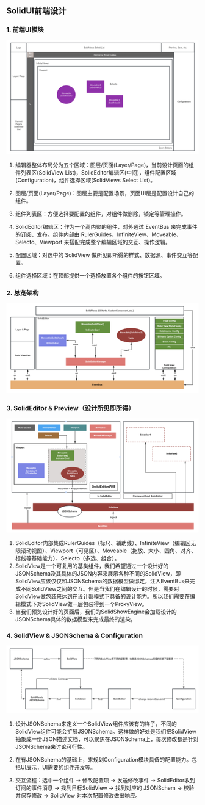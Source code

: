 SolidUI前端设计
-------------------------



### 1. 前端UI模块

![](images/SolidUI前端UI结构.png)

1. 编辑器整体布局分为五个区域：图层/页面(Layer/Page)，当前设计页面的组件列表区(SolidView List)，SolidEditor编辑区(中间)，组件配置区域(Configuration)，组件选择区域(SolidViews Select List)。

2. 图层/页面(Layer/Page)：图层主要是配置场景，页面UI层是配置设计自己的组件。

3. 组件列表区：方便选择要配置的组件，对组件做删除，锁定等管理操作。

4. SolidEditor编辑区：作为一个高内聚的组件，对外通过 EventBus 来完成事件的订阅、发布。组件内部由 RulerGuides、InfiniteView、Moveable、Selecto、Viewport 来搭配完成整个编辑区域的交互、操作逻辑。

5. 配置区域：对选中的 SolidView 做所见即所得的样式、数据源、事件交互等配置。

6. 组件选择区域：在顶部提供一个选择放置各个组件的按钮区域。

### 2. 总览架构

![](images/SolidUI前端总览架构.png)



### 3. SolidEditor & Preview（设计所见即所得）

![](images/SolidUI之SolidEditor编辑和预览.png)



1. SolidEditor内部集成RulerGuides（标尺、辅助线）、InfiniteView（编辑区无限滚动视图）、Viewport（可见区）、Moveable（拖放、大小、圆角、对齐、标线等基础能力）、Selecto（多选、组合）。
2. SolidView是一个可复用的基类组件，我们希望通过一个设计好的JSONSchema及其具体的JSON内容来展示各种不同的SolidView，即SolidView应该仅仅和JSONSchema的数据模型做绑定，注入EventBus来完成不同SolidView之间的交互。但是当我们在编辑设计的时候，需要对SolidView做包装来达到在设计器模式下具备的设计能力。所以我们需要在编辑模式下对SolidView做一层包装得到一个ProxyView。
3. 当我们预览设计好的页面后，我们的SolidShowEngine会加载设计的JSONSchema具体的数据模型来完成最终的渲染。

### 4. SolidView & JSONSchema & Configuration

![](images/SolidUI之SolidView及配置项设计.png)



1. 设计JSONSchema来定义一个SolidView组件应该有的样子，不同的SolidView组件可能会扩展JSONSchema。这样做的好处是我们把SolidView抽象成一份JSON描述文档，可以聚焦在JSONSchema上，每次修改都是针对JSONSchema来讨论可行性。

2. 在有JSONSchema的基础上，来规划Configuration模块具备的配置能力。包括UI展示，UI需要的组件开发等。

3. 交互流程：选中一个组件 -> 修改配置项 -> 发送修改事件 -> SolidEditor收到订阅的事件消息 -> 找到目标SolidView -> 找到对应的 JSONSchem -> 校验并保存修改 -> SolidView 对本次配置修改做出响应。